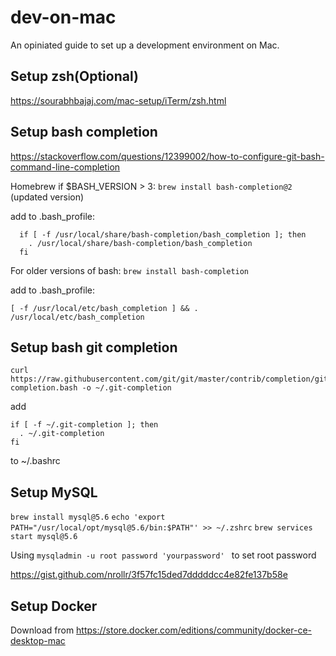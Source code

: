 # dev-on-mac
An opiniated guide to set up a development environment on Mac.

## Setup zsh(Optional)
<https://sourabhbajaj.com/mac-setup/iTerm/zsh.html>

## Setup bash completion
<https://stackoverflow.com/questions/12399002/how-to-configure-git-bash-command-line-completion>

Homebrew
if $BASH_VERSION > 3: `brew install bash-completion@2` (updated version)

add to .bash_profile:
```
  if [ -f /usr/local/share/bash-completion/bash_completion ]; then
    . /usr/local/share/bash-completion/bash_completion
  fi
```
For older versions of bash: `brew install bash-completion`

add to .bash_profile:

```
[ -f /usr/local/etc/bash_completion ] && . /usr/local/etc/bash_completion
```

## Setup bash git completion

```
curl https://raw.githubusercontent.com/git/git/master/contrib/completion/git-completion.bash -o ~/.git-completion
```

add 
```
if [ -f ~/.git-completion ]; then
  . ~/.git-completion
fi
```
to ~/.bashrc

## Setup MySQL
`brew install mysql@5.6`
`echo 'export PATH="/usr/local/opt/mysql@5.6/bin:$PATH"' >> ~/.zshrc`
`brew services start mysql@5.6`

Using `mysqladmin -u root password 'yourpassword' ` to set root password

<https://gist.github.com/nrollr/3f57fc15ded7dddddcc4e82fe137b58e>

## Setup Docker

Download from https://store.docker.com/editions/community/docker-ce-desktop-mac
